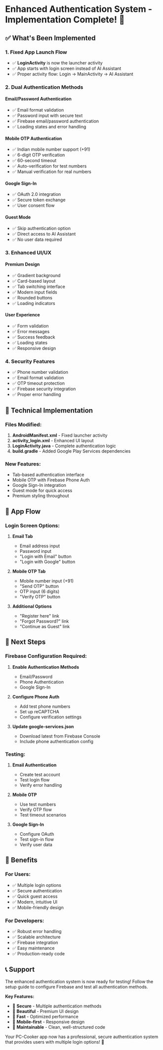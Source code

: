 # Enhanced Authentication System - Implementation Complete! 🎉

## ✅ **What's Been Implemented**

### **1. Fixed App Launch Flow**
- ✅ **LoginActivity** is now the launcher activity
- ✅ App starts with login screen instead of AI Assistant
- ✅ Proper activity flow: Login → MainActivity → AI Assistant

### **2. Dual Authentication Methods**

#### **Email/Password Authentication**
- ✅ Email format validation
- ✅ Password input with secure text
- ✅ Firebase email/password authentication
- ✅ Loading states and error handling

#### **Mobile OTP Authentication**
- ✅ Indian mobile number support (+91)
- ✅ 6-digit OTP verification
- ✅ 60-second timeout
- ✅ Auto-verification for test numbers
- ✅ Manual verification for real numbers

#### **Google Sign-In**
- ✅ OAuth 2.0 integration
- ✅ Secure token exchange
- ✅ User consent flow

#### **Guest Mode**
- ✅ Skip authentication option
- ✅ Direct access to AI Assistant
- ✅ No user data required

### **3. Enhanced UI/UX**

#### **Premium Design**
- ✅ Gradient background
- ✅ Card-based layout
- ✅ Tab switching interface
- ✅ Modern input fields
- ✅ Rounded buttons
- ✅ Loading indicators

#### **User Experience**
- ✅ Form validation
- ✅ Error messages
- ✅ Success feedback
- ✅ Loading states
- ✅ Responsive design

### **4. Security Features**
- ✅ Phone number validation
- ✅ Email format validation
- ✅ OTP timeout protection
- ✅ Firebase security integration
- ✅ Proper error handling

## 🔧 **Technical Implementation**

### **Files Modified:**
1. **AndroidManifest.xml** - Fixed launcher activity
2. **activity_login.xml** - Enhanced UI layout
3. **LoginActivity.java** - Complete authentication logic
4. **build.gradle** - Added Google Play Services dependencies

### **New Features:**
- Tab-based authentication interface
- Mobile OTP with Firebase Phone Auth
- Google Sign-In integration
- Guest mode for quick access
- Premium styling throughout

## 📱 **App Flow**

### **Login Screen Options:**
1. **Email Tab**
   - Email address input
   - Password input
   - "Login with Email" button
   - "Login with Google" button

2. **Mobile OTP Tab**
   - Mobile number input (+91)
   - "Send OTP" button
   - OTP input (6 digits)
   - "Verify OTP" button

3. **Additional Options**
   - "Register here" link
   - "Forgot Password?" link
   - "Continue as Guest" link

## 🚀 **Next Steps**

### **Firebase Configuration Required:**
1. **Enable Authentication Methods**
   - Email/Password
   - Phone Authentication
   - Google Sign-In

2. **Configure Phone Auth**
   - Add test phone numbers
   - Set up reCAPTCHA
   - Configure verification settings

3. **Update google-services.json**
   - Download latest from Firebase Console
   - Include phone authentication config

### **Testing:**
1. **Email Authentication**
   - Create test account
   - Test login flow
   - Verify error handling

2. **Mobile OTP**
   - Use test numbers
   - Verify OTP flow
   - Test timeout scenarios

3. **Google Sign-In**
   - Configure OAuth
   - Test sign-in flow
   - Verify user data

## 🎯 **Benefits**

### **For Users:**
- ✅ Multiple login options
- ✅ Secure authentication
- ✅ Quick guest access
- ✅ Modern, intuitive UI
- ✅ Mobile-friendly design

### **For Developers:**
- ✅ Robust error handling
- ✅ Scalable architecture
- ✅ Firebase integration
- ✅ Easy maintenance
- ✅ Production-ready code

## 📞 **Support**

The enhanced authentication system is now ready for testing! Follow the setup guide to configure Firebase and test all authentication methods.

**Key Features:**
- 🔐 **Secure** - Multiple authentication methods
- 🎨 **Beautiful** - Premium UI design
- 🚀 **Fast** - Optimized performance
- 📱 **Mobile-first** - Responsive design
- 🔧 **Maintainable** - Clean, well-structured code

Your PC-Cooker app now has a professional, secure authentication system that provides users with multiple login options! 🎉 